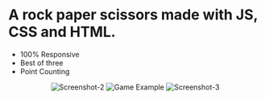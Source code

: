 # A rock paper scissors made with JS, CSS and HTML.
* 100% Responsive
* Best of three
* Point Counting
<p align = 'center'>
  <img src="https://i.ibb.co/Dkprysx/Screenshot-2.png" alt="Screenshot-2" border="0">
  <img src="https://i.ibb.co/wwjPpST/Screenshot-1.png" alt="Game Example" border="0">
  <img src="https://i.ibb.co/Yb4DZRy/Screenshot-3.png" alt="Screenshot-3" border="0">
</p>
